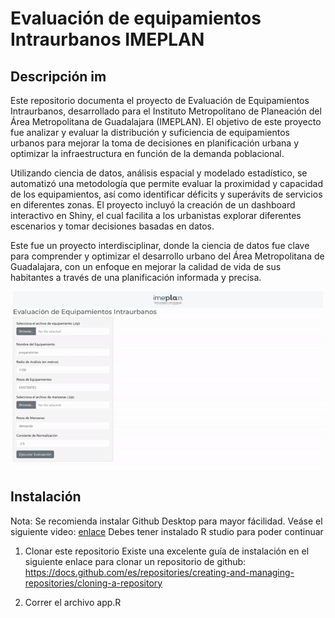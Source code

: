 # Evaluación de equipamientos Intraurbanos IMEPLAN

## Descripción im
Este repositorio documenta el proyecto de Evaluación de Equipamientos Intraurbanos, desarrollado para el Instituto Metropolitano de Planeación del Área Metropolitana de Guadalajara (IMEPLAN). El objetivo de este proyecto fue analizar y evaluar la distribución y suficiencia de equipamientos urbanos para mejorar la toma de decisiones en planificación urbana y optimizar la infraestructura en función de la demanda poblacional.

Utilizando ciencia de datos, análisis espacial y modelado estadístico, se automatizó una metodología que permite evaluar la proximidad y capacidad de los equipamientos, así como identificar déficits y superávits de servicios en diferentes zonas. El proyecto incluyó la creación de un dashboard interactivo en Shiny, el cual facilita a los urbanistas explorar diferentes escenarios y tomar decisiones basadas en datos.

Este fue un proyecto interdisciplinar, donde la ciencia de datos fue clave para comprender y optimizar el desarrollo urbano del Área Metropolitana de Guadalajara, con un enfoque en mejorar la calidad de vida de sus habitantes a través de una planificación informada y precisa.

<div style="text-align: center;">
  <img src="media/app_gif.gif" alt="app_gif">
</div>

## Instalación

Nota: Se recomienda instalar Github Desktop para mayor fácilidad. Veáse el siguiente video: [enlace](https://www.youtube.com/watch?v=ChVqT1MrAsM&ab_channel=Codisi)
Debes tener instalado R studio para poder continuar

1) Clonar este repositorio
Existe una excelente guía de instalación en el siguiente enlace para clonar un repositorio de github:
https://docs.github.com/es/repositories/creating-and-managing-repositories/cloning-a-repository

2) Correr el archivo app.R
